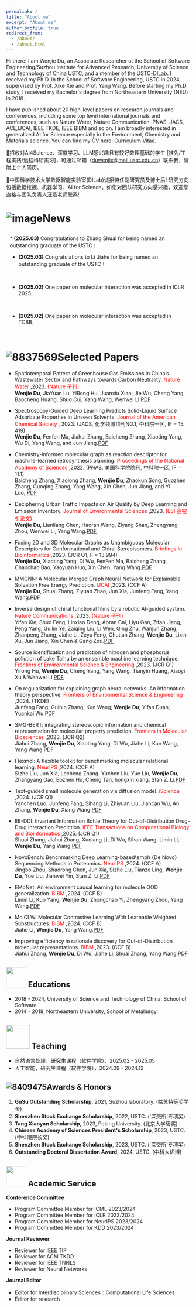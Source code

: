 ```yaml
---
permalink: /
title: "About me"
excerpt: "About me"
author_profile: true
redirect_from: 
  - /about/
  - /about.html
---
```


<!-- <a href="#1005">跳转到底部</a> -->

Hi there! I am Wenjie Du, an Associate Researcher at the School of Software Engineering/Suzhou Institute for Advanced Research, University of Science and Technology of China [USTC](https://www.ustc.edu.cn/), and a member of the [USTC-DILab](https://di.ustc.edu.cn/main.htm). I received my Ph.D. in the School of Software Engineering, USTC in 2024, supervised by Prof. Xike Xie and Prof. Yang Wang. Before starting my Ph.D. study, I received my Bachelor's degree from Northeastern University (NEU) in 2018. 

I have published about 20 high-level papers on research journals and conferences, including some top level international journals and conferences, such as Nature Water, Nature Communication, PNAS, JACS, ACL,IJCAI, IEEE TKDE, IEEE BIBM and so on. I am broadly interested in generalized AI for Science especially in the Environment, Chemistry and Materials science. You can find my CV here: [Curriculum Vitae](https://github.com/invokerqwer/duwenjie.github.io/blob/master/assets/Curriculum_Vitae.pdf).

🌟招收对AI4Science、深度学习、LLM感兴趣且有较好数理基础的学生 [推免/工程实践/远程科研实习]，可通过邮箱（duwenjie@mail.ustc.edu.cn）联系我，请附上个人简历。

🌟中国科学技术大学数据智能实验室(DILab)诚招特任副研究员及博士后! 研究方向包括数据挖掘、机器学习、AI for Science。如您对团队研究方向感兴趣，欢迎您直接与团队负责人[汪炀](http://staff.ustc.edu.cn/~angyan/index.html)老师联系!

<!-- Hiring: We are actively seeking funded visiting students, research assistant and self-motivated Ph.D. students. Since July 2022, almost every visiting student who worked with me has published papers at top conferences such as ICML, NeurIPS, and ICLR during their visit. If you are interested, please don't hesitate to contact me via Email:duwenjie@mail.ustc.edu.cn, [WeChat](https://github.com/invokerqwer/duwenjie.github.io/blob/master/images/Wechat.png). -->

<div ID="News"></div>

![image](https://github.com/invokerqwer/duwenjie.github.io/assets/37833843/1451e620-ab2b-4c0e-bb43-4998e4720915)News
======
<div style="max-height: 250px; overflow-y: auto; padding: 10px; white-space: normal;">
* <strong>(2025.03)</strong> Congratulations to Zhang Shuai for being named an outstanding graduate of the USTC！
<br>

* <strong>(2025.03)</strong> Congratulations to Li Jiahe for being named an outstanding graduate of the USTC！
<br>
  
* <strong>(2025.02)</strong> One paper on molecular interaction was accepted in ICLR 2025.
<br>
  
* <strong>(2025.02)</strong> One paper on molecular interaction was accepted in TCBB.
<br>

* <strong>(2024.11)</strong> Congratulations to Li Xuqiang for winning the National Scholarship！
<br>

* <strong>(2024.08)</strong> One paper on molecular property prediction was accepted in BIBM 2024.
<br>

* <strong>(2024.06)</strong> I received the “Outstanding Doctoral Dissertation Award” in USTC.
<br>

* <strong>(2024.06)</strong> My paper titled “Source identification and prediction of nitrogen and phosphorus pollution of Lake Taihu by an ensemble machine learning technique” is selected as the best paper (top 3/301). 
<br>

* <strong>(2024.05)</strong> One paper on molecular interaction was accepted in ACL 2024.
<br>

* <strong>(2024.05)</strong> One paper on molecular interaction was accepted in IJCAI 2024.
<br>

* <strong>(2024.05)</strong> Successfully passed the "ghFund" review and was selected as "Outstanding" in Tianjin.
<br>

* <strong>(2024.05)</strong> Successfully defended the doctoral dissertation.

</div>

<br>

<div ID="Selected"></div>


![8837569](https://github.com/invokerqwer/duwenjie.github.io/assets/37833843/8848a837-62ab-4a9b-a1e1-6fa067a46774)Selected Papers
======
*  Spatiotemporal Pattern of Greenhouse Gas Emissions in China’s Wastewater Sector and Pathways towards Carbon Neutrality. <font color='red'> Nature Water </font>,2023. <font color='red'> (Nature 子刊) </font><br/>
   **Wenjie Du**, JiaYuan Lu, YiRong Hu, Juanxiu Xiao, Jie Wu, Cheng Yang, Baocheng Huang, Shuo Cui, Yang Wang, Wenwei Li.[PDF](https://www.nature.com/articles/s44221-022-00021-0)
   
*  Spectroscopy-Guided Deep Learning Predicts Solid-Liquid Surface Adsorbate Properties in Unseen Solvents. <font color='red'> Journal of the American Chemical Society </font>, 2023. (JACS, 化学领域顶刊NO.1, 中科院一区, IF = 15. 419)<br/>
   **Wenjie Du**, Fenfen Ma, Jiahui Zhang, Baicheng Zhang, Xiaoting Yang, Wu Di, Yang Wang, and Jun Jiang.[PDF](https://pubs.acs.org/doi/10.1021/jacs.3c10921)
   
*  Chemistry-informed molecular graph as reaction descriptor for machine-learned retrosynthesis planning. <font color='red'> Proceedings of the National Academy of Sciences </font>,2022. (PNAS, 美国科学院院刊, 中科院一区, IF = 11.1)<br/>
   Baicheng Zhang, Xiaolong Zhang, **Wenjie Du**, Zhaokun Song, Guozhen Zhang, Guoqing Zhang, Yang Wang, Xin Chen, Jun Jiang, and Yi Luo,.[PDF](https://www.pnas.org/doi/full/10.1073/pnas.2212711119)
   
*  Deciphering Urban Traffic Impacts on Air Quality by Deep Learning and Emission Inventory. <font color='red'> Journal of Environmental Sciences </font>,2023. <font color='red'> (ESI 高被引论文) </font><br/>
   **Wenjie Du**, Lianliang Chen, Haoran Wang, Ziyang Shan, Zhengyang Zhou, Wenwei Li, Yang Wang.[PDF](http://home.ustc.edu.cn/~zzy0929/Home/Paper/JESC22_iDeepAir.pdf)
   
*  Fusing 2D and 3D Molecular Graphs as Unambiguous Molecular Descriptors for Conformational and Chiral Stereoisomers. <font color='red'> Briefings in Bioinformatics </font>,2023. (JCR Q1, IF= 13.994)<br/>
   **Wenjie Du**, Xiaoting Yang, Di Wu, FenFen Ma, Baicheng Zhang, Chaochao Bao, Yaoyuan Huo, Xin Chen, Yang Wang.[PDF](https://academic.oup.com/bib/article/24/1/bbac560/6931719)
   
*  MMGNN: A Molecular Merged Graph Neural Network for Explainable Solvation Free Energy Prediction. <font color='red'> IJCAI </font>,2023. (CCF A)<br/>
   **Wenjie Du**, Shuai Zhang, Ziyuan Zhao, Jun Xia, Junfeng Fang, Yang Wang.[PDF](https://www.ijcai.org/proceedings/2024/642)

* Inverse design of chiral functional films by a robotic AI-guided system. <font color='red'> Nature Communications </font>,2023. <font color='red'> (Nature 子刊) </font><br/>
   Yifan Xie, Shuo Feng, Linxiao Deng, Aoran Cai, Liyu Gan, Zifan Jiang, Peng Yang, Guilin Ye, Zaiqing Liu, Li Wen, Qing Zhu, Wanjun Zhang, Zhanpeng Zhang, Jiahe Li, Zeyu Feng, Chutian Zhang, **Wenjie Du**, Lixin Xu, Jun Jiang, Xin Chen & Gang Zou.[PDF](https://www.nature.com/articles/s41467-023-41951-x)

* Source identification and prediction of nitrogen and phosphorus pollution of Lake Taihu by an ensemble machine learning technique. <font color='red'> Frontiers of Environmental Science & Engineering </font>,2023. (JCR Q1)<br/>
   Yirong Hu, **Wenjie Du**, Cheng Yang, Yang Wang, Tianyin Huang, Xiaoyi Xu & Wenwei Li.[PDF](https://link.springer.com/article/10.1007/s11783-023-1655-7)

* On regularization for explaining graph neural networks: An information theory perspective. <font color='red'> Frontiers of Environmental Science & Engineering </font>,2024. (TKDE)<br/>
   Junfeng Fang; Guibin Zhang; Kun Wang; **Wenjie Du**; Yifan Duan; Yuankai Wu.[PDF](https://ieeexplore.ieee.org/document/10582518)

* SMG-BERT: integrating stereoscopic information and chemical representation for molecular property prediction. <font color='red'> Frontiers in Molecular Biosciences </font>,2023. (JCR Q2)<br/>
   Jiahui Zhang, **Wenjie Du**, Xiaoting Yang, Di Wu, Jiahe Li, Kun Wang, Yang Wang.[PDF](https://pubmed.ncbi.nlm.nih.gov/37457837/)

* Flexmol: A flexible toolkit for benchmarking molecular relational learning. <font color='red'> NeurIPS </font>,2024. (CCF A)<br/>
   Sizhe Liu, Jun Xia, Lecheng Zhang, Yuchen Liu, Yue Liu, **Wenjie Du**, Zhangyang Gao, Bozhen Hu, Cheng Tan, hongxin xiang, Stan Z. Li.[PDF](https://neurips.cc/virtual/2024/poster/97484)

* Text-guided small molecule generation via diffusion model. <font color='red'> iScience </font>,2024. (JCR Q1)<br/>
   Yanchen Luo, Junfeng Fang, Sihang Li, Zhiyuan Liu, Jiancan Wu, An Zhang, **Wenjie Du**, Xiang Wang.[PDF](https://www.cell.com/iscience/fulltext/S2589-0042(24)02217-X)

* IIB-DDI: Invariant Information Bottle Theory for Out-of-Distribution Drug-Drug Interaction Prediction. <font color='red'> IEEE Transactions on Computational Biology and Bioinformatics </font>,2025. (JCR Q1)<br/>
   Shuai Zhang, Jiahui Zhang, Xuqiang Li, Di Wu, Sihan Wang, Limin Li, **Wenjie Du**, Yang Wang.[PDF](https://www.computer.org/csdl/journal/bb/5555/01/10896805/24PzAjPPcl2)

* NovoBench: Benchmarking Deep Learning-based\emph {De Novo} Sequencing Methods in Proteomics. <font color='red'> NeurIPS </font>,2024. (CCF A)<br/>
   Jingbo Zhou, Shaorong Chen, Jun Xia, Sizhe Liu, Tianze Ling, **Wenjie Du**, Yue Liu, Jianwei Yin, Stan Z. Li.[PDF](https://openreview.net/forum?id=RQlbMrA5XL#discussion)

* EMoNet: An environment causal learning for molecule OOD generalization. <font color='red'> BIBM </font>,2024. (CCF B)<br/>
   Limin Li, Kuo Yang, **Wenjie Du**, Zhongchao Yi, Zhengyang Zhou, Yang Wang.[PDF](https://www.computer.org/csdl/proceedings-article/bibm/2024/10822221/23oniKpw2ha)


* MolCLW: Molecular Contrastive Learning With Learnable Weighted Substructures. <font color='red'> BIBM </font>,2024. (CCF B)<br/>
   Jiahe Li, **Wenjie Du**, Yang Wang.[PDF](https://ieeexplore.ieee.org/document/10822075)

* Improving efficiency in rationale discovery for Out-of-Distribution molecular representations. <font color='red'> BIBM </font>,2023. (CCF B)<br/>
   Jiahui Zhang, **Wenjie Du**, Di Wu, Jiahe Li, Shuai Zhang, Yang Wang.[PDF](https://ieeexplore.ieee.org/document/10386058)




<div ID="Educations"></div>

<img src="../duwenjie.github.io/images/edu.png" height="55" width="55"/> Educations
------
* 2018 - 2024, University of Science and Technology of China, School of Software
* 2014 - 2018, Northeastern University, School of Metallurgy
<!--
2018年 - 2024年， 中国科学技术大学，软件学院
2014年 - 2018年， 东北大学，冶金学院
-->

<div ID="Teaching"></div>

<img src="../duwenjie.github.io/images/tea.png" height="65" width="65"/> Teaching
------
* 自然语言处理，研究生课程（软件学院），2025.02 - 2025.05
* 人工智能，研究生课程（软件学院），2024.09 - 2024.12

<div ID="Awards"></div>

![8409475](https://github.com/invokerqwer/duwenjie.github.io/assets/37833843/b7e0b364-cd83-4b8f-ae79-1019a2815581)Awards & Honors
------
1. **GuSu Outstanding Scholarship**, 2021, Suzhou laboratory. (姑苏特等奖学金)
2. **Shenzhen Stock Exchange Scholarship**, 2022, USTC. ('深交所'专项奖)
3. **Tang Xiaoyan Scholarship**, 2023, Peking University. (北京大学唐奖)
4. **Chinese Academy of Sciences President's Scholarship**, 2023, USTC.(中科院院长奖)
5. **Shenzhen Stock Exchange Scholarship**, 2023, USTC. ('深交所'专项奖)
6. **Outstanding Doctoral Dissertation Award**, 2024, USTC. (中科大优博)

<div ID="Academic"></div>

<img src="../duwenjie.github.io/images/aca.png" height="55" width="55"/> Academic Service
------
**Conference Committee**
* Program Committee Member for ICML 2023/2024
* Program Committee Member for ICLR 2023/2024
* Program Committee Member for NeurIPS 2023/2024
* Program Committee Member for KDD 2023/2024

**Journal Reviewer**
* Reviewer for IEEE TIP
* Reviewer for ACM TKDD
* Reviewer for IEEE TNNLS
* Reviewer for Neural Networks

**Journal Editor**
* Editor for Interdisciplinary Sciences：Computational Life Sciences
* Editor for research 

<!--:Academic Service
------
Program Committee Member:
Conferences: ICLR, ICML, NeurIPS, CVPR, KDD,  etc.

Journal Reviewer: IEEE TIP, ACM TKDD, IEEE TNNLS, Neural Networks, etc.


<h2 ID="1005">这里是底部</h2> -->


